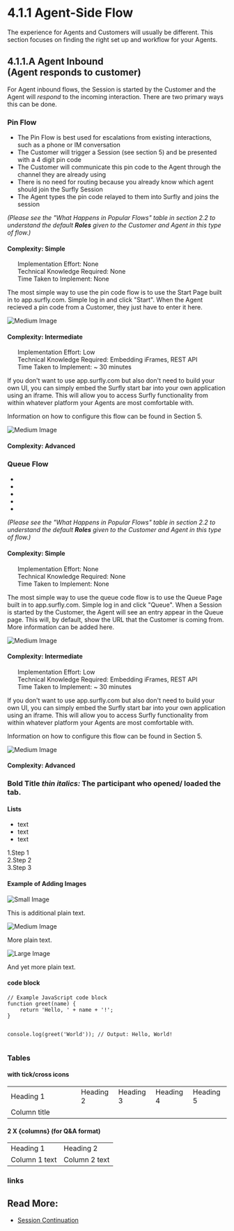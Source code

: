 
# <span class="header-numbers">4.1.1</span> Agent-Side Flow

The experience for Agents and Customers will usually be different. This section focuses on finding the right set up and workflow for your Agents.

## <span class="header-numbers">4.1.1.A </span> Agent Inbound <br><span class="red italic">(Agent responds to customer)</span>

For Agent inbound flows, the Session is started by the Customer and the Agent will <i>respond</i> to the incoming interaction. There are two primary ways this can be done. 

### Pin Flow

<ul>
<li class="red bold"><a class="dark-gray normal-font">The Pin Flow is best used for escalations from existing interactions, such as a phone or IM conversation</a></li>
<li class="red bold"><a class="dark-gray normal-font">The Customer will trigger a Session (see section 5) and be presented with a 4 digit pin code</a></li>
<li class="red bold"><a class="dark-gray normal-font">The Customer will communicate this pin code to the Agent through the channel they are already using</a></li>
<li class="red bold"><a class="dark-gray normal-font">There is no need for routing because you already know which agent should join the Surfly Session</a></li>
<li class="red bold"><a class="dark-gray normal-font">The Agent types the pin code relayed to them into Surfly and joins the session</a></li>
</ul>

<i>(Please see the "What Happens in Popular Flows" table in section 2.2 to understand the default <b>Roles</b> given to the Customer and Agent in this type of flow.)</i>

#### <span class="red bold">Complexity:</span> Simple

<ul class="dark-gray">
<span class="green bold">Implementation Effort: </span> None <br>
<span class="blue bold">Technical Knowledge Required: </span> None <br>
<span class="red bold">Time Taken to Implement: </span> None <br>
</ul>

The most simple way to use the pin code flow is to use the Start Page built in to app.surfly.com. Simple log in and click "Start". When the Agent recieved a pin code from a Customer, they just have to enter it here.

<div class=image-container>
<img class="medium-image" src="https://github.com/JSPOON3R/JSPOON3R.github.io/blob/main/guide/images/pinstart.gif?raw=true" alt="Medium Image">
</div>

#### <span class="red bold">Complexity:</span> Intermediate

<ul class="dark-gray">
<span class="green bold">Implementation Effort: </span> Low <br>
<span class="blue bold">Technical Knowledge Required: </span> Embedding iFrames, REST API <br>
<span class="red bold">Time Taken to Implement: </span> ~ 30 minutes <br>
</ul>

If you don't want to use app.surfly.com but also don't need to build your own UI, you can simply embed the Surfly start bar into your own application using an iframe. This will allow you to access Surfly functionality from within whatever platform your Agents are most comfortable with.

Information on how to configure this flow can be found in <span class="red">Section 5</span>.

<div class=image-container>
<img class="medium-image" src="https://raw.githubusercontent.com/JSPOON3R/JSPOON3R.github.io/main/guide/images/embedded-pin-flow.gif" alt="Medium Image">
</div>


#### <span class="red bold">Complexity:</span> Advanced









### Queue Flow

<ul>
<li class="red bold"><a class="dark-gray normal-font"></a></li>
<li class="red bold"><a class="dark-gray normal-font"></a></li>
<li class="red bold"><a class="dark-gray normal-font"></a></li>
<li class="red bold"><a class="dark-gray normal-font"></a></li>
<li class="red bold"><a class="dark-gray normal-font"></a></li>
</ul>

<i>(Please see the "What Happens in Popular Flows" table in section 2.2 to understand the default <b>Roles</b> given to the Customer and Agent in this type of flow.)</i>

#### <span class="red bold">Complexity:</span> Simple

<ul class="dark-gray">
<span class="green bold">Implementation Effort: </span> None <br>
<span class="blue bold">Technical Knowledge Required: </span> None <br>
<span class="red bold">Time Taken to Implement: </span> None <br>
</ul>

The most simple way to use the queue code flow is to use the Queue Page built in to app.surfly.com. Simple log in and click "Queue". When a Session is started by the Customer, the Agent will see an entry appear in the Queue page. This will, by default, show the URL that the Customer is coming from. More information can be added here. 

<div class=image-container>
<img class="medium-image" src="https://raw.githubusercontent.com/JSPOON3R/JSPOON3R.github.io/main/guide/images/queuestart.gif" alt="Medium Image">
</div>

#### <span class="red bold">Complexity:</span> Intermediate

<ul class="dark-gray">
<span class="green bold">Implementation Effort: </span> Low <br>
<span class="blue bold">Technical Knowledge Required: </span> Embedding iFrames, REST API <br>
<span class="red bold">Time Taken to Implement: </span> ~ 30 minutes <br>
</ul>

If you don't want to use app.surfly.com but also don't need to build your own UI, you can simply embed the Surfly start bar into your own application using an iframe. This will allow you to access Surfly functionality from within whatever platform your Agents are most comfortable with.

Information on how to configure this flow can be found in <span class="red">Section 5</span>.

<div class=image-container>
<img class="medium-image" src="https://raw.githubusercontent.com/JSPOON3R/JSPOON3R.github.io/main/guide/images/embedded-pin-flow.gif" alt="Medium Image">
</div>


#### <span class="red bold">Complexity:</span> Advanced






















### <span class="red bold">Bold Title <i class="normal-font">thin italics:</i></span> The participant who opened/ loaded the tab. 

#### Lists
<!-- Red bullet points -->
<ul>
<li class="red bold"><a class="dark-gray normal-font">text</a></li>
<li class="red bold"><a class="dark-gray normal-font">text</a></li>
<li class="red bold"><a class="dark-gray normal-font">text</a></li>
</ul>

<!-- Red, bold numbers number sequence list -->
<span class="red bold">1.</span>Step 1<br>
<span class="red bold">2.</span>Step 2<br>
<span class="red bold">3.</span>Step 3<br>



#### Example of Adding Images

<div class=image-container>
<img class="small-image" src="https://demo.surfly.com/img/gif/you-them.gif" alt="Small Image">
</div>

This is additional plain text.

<div class=image-container>
<img class="medium-image" src="https://demo.surfly.com/img/gif/you-them.gif" alt="Medium Image">
</div>

More plain text.

<div class=image-container>
<img class="large-image" src="https://demo.surfly.com/img/gif/you-them.gif" alt="Large Image">
</div>

And yet more plain text.

#### code block

<div class="code-block">
    <pre><code class="language-javascript">// Example JavaScript code block
function greet(name) {
    return 'Hello, ' + name + '!';
}

console.log(greet('World')); // Output: Hello, World!
    </code></pre>
</div>

### Tables

#### with tick/cross icons

<table>
    <!-- Column sizing -->
        <colgroup>
           <col style="width: 32%;"> 
           <col style="width: 17%;"> 
           <col style="width: 17%;"> 
           <col style="width: 17%;"> 
           <col style="width: 17%;"> 
       </colgroup>
            <!-- Columns -->
            <tr>
                <!-- Row -->
                <td class="dark-blue-background lightest-gray bold table-header">Heading 1</td>
                <td class="dark-blue-background lightest-gray bold table-header">Heading 2</td>
                <td class="dark-blue-background lightest-gray bold table-header">Heading 3</td>
                <td class="dark-blue-background lightest-gray bold table-header">Heading 4</td>
                <td class="dark-blue-background lightest-gray bold table-header">Heading 5</td>
            </tr>
            <tr>
                <td class="light-blue-background lightest-gray table-column-header">Column title</td>
                <td class="lightest-red-background red table-icon cross-icon"></td>
                <td class="lightest-red-background red table-icon cross-icon"></td>
                <td class="lightest-green-background green table-icon tick-icon"></td>
                <td class="lightest-red-background red table-icon cross-icon"></td>
            </tr>
            </table>

#### 2 X {columns} (for Q&A format)

<table>
            <!-- Columns -->
            <tr>
                <!-- Row -->
                <td class="dark-blue-background lightest-gray bold table-header">Heading 1</td>
                <td class="dark-blue-background lightest-gray bold table-header">Heading 2</td>
            </tr>
            <tr>
                <td class="light-blue-background lightest-gray table-column-header">Column 1 text</td>
                <td class="lightest-green-background dark-gray table-text">Column 2 text</td>
            </tr>
</table>

### links

## Read More:<br>
<ul>
<li class="red bold"><a class="dark-gray normal-weight"  href="https://docs.surfly.com/tutorials/session-continuation/">Session Continuation<br></a></li><br>
</ul>